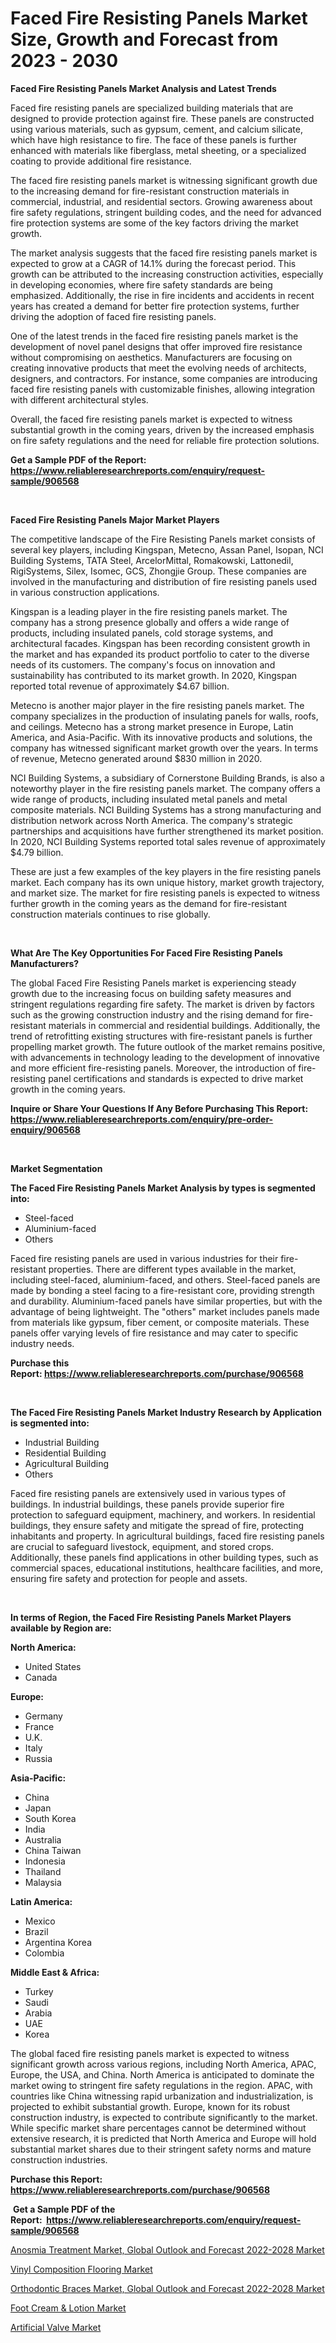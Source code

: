 <p><h1>Faced Fire Resisting Panels Market Size, Growth and Forecast from 2023 - 2030</h1></p><p><strong>Faced Fire Resisting Panels Market Analysis and Latest Trends</strong></p>
<p><p>Faced fire resisting panels are specialized building materials that are designed to provide protection against fire. These panels are constructed using various materials, such as gypsum, cement, and calcium silicate, which have high resistance to fire. The face of these panels is further enhanced with materials like fiberglass, metal sheeting, or a specialized coating to provide additional fire resistance.</p><p>The faced fire resisting panels market is witnessing significant growth due to the increasing demand for fire-resistant construction materials in commercial, industrial, and residential sectors. Growing awareness about fire safety regulations, stringent building codes, and the need for advanced fire protection systems are some of the key factors driving the market growth.</p><p>The market analysis suggests that the faced fire resisting panels market is expected to grow at a CAGR of 14.1% during the forecast period. This growth can be attributed to the increasing construction activities, especially in developing economies, where fire safety standards are being emphasized. Additionally, the rise in fire incidents and accidents in recent years has created a demand for better fire protection systems, further driving the adoption of faced fire resisting panels.</p><p>One of the latest trends in the faced fire resisting panels market is the development of novel panel designs that offer improved fire resistance without compromising on aesthetics. Manufacturers are focusing on creating innovative products that meet the evolving needs of architects, designers, and contractors. For instance, some companies are introducing faced fire resisting panels with customizable finishes, allowing integration with different architectural styles.</p><p>Overall, the faced fire resisting panels market is expected to witness substantial growth in the coming years, driven by the increased emphasis on fire safety regulations and the need for reliable fire protection solutions.</p></p>
<p><strong>Get a Sample PDF of the Report:&nbsp; <a href="https://www.reliableresearchreports.com/enquiry/request-sample/906568">https://www.reliableresearchreports.com/enquiry/request-sample/906568</a></strong></p>
<p>&nbsp;</p>
<p><strong>Faced Fire Resisting Panels Major Market Players</strong></p>
<p><p>The competitive landscape of the Fire Resisting Panels market consists of several key players, including Kingspan, Metecno, Assan Panel, Isopan, NCI Building Systems, TATA Steel, ArcelorMittal, Romakowski, Lattonedil, RigiSystems, Silex, Isomec, GCS, Zhongjie Group. These companies are involved in the manufacturing and distribution of fire resisting panels used in various construction applications.</p><p>Kingspan is a leading player in the fire resisting panels market. The company has a strong presence globally and offers a wide range of products, including insulated panels, cold storage systems, and architectural facades. Kingspan has been recording consistent growth in the market and has expanded its product portfolio to cater to the diverse needs of its customers. The company's focus on innovation and sustainability has contributed to its market growth. In 2020, Kingspan reported total revenue of approximately $4.67 billion.</p><p>Metecno is another major player in the fire resisting panels market. The company specializes in the production of insulating panels for walls, roofs, and ceilings. Metecno has a strong market presence in Europe, Latin America, and Asia-Pacific. With its innovative products and solutions, the company has witnessed significant market growth over the years. In terms of revenue, Metecno generated around $830 million in 2020.</p><p>NCI Building Systems, a subsidiary of Cornerstone Building Brands, is also a noteworthy player in the fire resisting panels market. The company offers a wide range of products, including insulated metal panels and metal composite materials. NCI Building Systems has a strong manufacturing and distribution network across North America. The company's strategic partnerships and acquisitions have further strengthened its market position. In 2020, NCI Building Systems reported total sales revenue of approximately $4.79 billion.</p><p>These are just a few examples of the key players in the fire resisting panels market. Each company has its own unique history, market growth trajectory, and market size. The market for fire resisting panels is expected to witness further growth in the coming years as the demand for fire-resistant construction materials continues to rise globally.</p></p>
<p>&nbsp;</p>
<p><strong>What Are The Key Opportunities For Faced Fire Resisting Panels Manufacturers?</strong></p>
<p><p>The global Faced Fire Resisting Panels market is experiencing steady growth due to the increasing focus on building safety measures and stringent regulations regarding fire safety. The market is driven by factors such as the growing construction industry and the rising demand for fire-resistant materials in commercial and residential buildings. Additionally, the trend of retrofitting existing structures with fire-resistant panels is further propelling market growth. The future outlook of the market remains positive, with advancements in technology leading to the development of innovative and more efficient fire-resisting panels. Moreover, the introduction of fire-resisting panel certifications and standards is expected to drive market growth in the coming years.</p></p>
<p><strong>Inquire or Share Your Questions If Any Before Purchasing This Report: <a href="https://www.reliableresearchreports.com/enquiry/pre-order-enquiry/906568">https://www.reliableresearchreports.com/enquiry/pre-order-enquiry/906568</a></strong></p>
<p>&nbsp;</p>
<p><strong>Market Segmentation</strong></p>
<p><strong>The Faced Fire Resisting Panels Market Analysis by types is segmented into:</strong></p>
<p><ul><li>Steel-faced</li><li>Aluminium-faced</li><li>Others</li></ul></p>
<p><p>Faced fire resisting panels are used in various industries for their fire-resistant properties. There are different types available in the market, including steel-faced, aluminium-faced, and others. Steel-faced panels are made by bonding a steel facing to a fire-resistant core, providing strength and durability. Aluminium-faced panels have similar properties, but with the advantage of being lightweight. The "others" market includes panels made from materials like gypsum, fiber cement, or composite materials. These panels offer varying levels of fire resistance and may cater to specific industry needs.</p></p>
<p><strong>Purchase this Report:&nbsp;<a href="https://www.reliableresearchreports.com/purchase/906568">https://www.reliableresearchreports.com/purchase/906568</a></strong></p>
<p>&nbsp;</p>
<p><strong>The Faced Fire Resisting Panels Market Industry Research by Application is segmented into:</strong></p>
<p><ul><li>Industrial Building</li><li>Residential Building</li><li>Agricultural Building</li><li>Others</li></ul></p>
<p><p>Faced fire resisting panels are extensively used in various types of buildings. In industrial buildings, these panels provide superior fire protection to safeguard equipment, machinery, and workers. In residential buildings, they ensure safety and mitigate the spread of fire, protecting inhabitants and property. In agricultural buildings, faced fire resisting panels are crucial to safeguard livestock, equipment, and stored crops. Additionally, these panels find applications in other building types, such as commercial spaces, educational institutions, healthcare facilities, and more, ensuring fire safety and protection for people and assets.</p></p>
<p>&nbsp;</p>
<p><strong>In terms of Region, the Faced Fire Resisting Panels Market Players available by Region are:</strong></p>
<p>
    <p> <strong> North America: </strong>
        <ul>
            <li>United States</li>
            <li>Canada</li>
        </ul>
        </p> 
    <p> <strong> Europe: </strong>
        <ul>
            <li>Germany</li>
            <li>France</li>
            <li>U.K.</li>
            <li>Italy</li>
            <li>Russia</li>
        </ul>
        </p> 
    <p> <strong> Asia-Pacific: </strong>
        <ul>
            <li>China</li>
            <li>Japan</li>
            <li>South Korea</li>
            <li>India</li>
            <li>Australia</li>
            <li>China Taiwan</li>
            <li>Indonesia</li>
            <li>Thailand</li>
            <li>Malaysia</li>
        </ul>
        </p> 
    <p> <strong> Latin America: </strong>
        <ul>
            <li>Mexico</li>
            <li>Brazil</li>
            <li>Argentina Korea</li>
            <li>Colombia</li>
        </ul>
        </p> 
    <p> <strong> Middle East & Africa: </strong>
        <ul>
            <li>Turkey</li>
            <li>Saudi</li>
            <li>Arabia</li>
            <li>UAE</li>
            <li>Korea</li>
        </ul>
    </p>
    </p>
<p><p>The global faced fire resisting panels market is expected to witness significant growth across various regions, including North America, APAC, Europe, the USA, and China. North America is anticipated to dominate the market owing to stringent fire safety regulations in the region. APAC, with countries like China witnessing rapid urbanization and industrialization, is projected to exhibit substantial growth. Europe, known for its robust construction industry, is expected to contribute significantly to the market. While specific market share percentages cannot be determined without extensive research, it is predicted that North America and Europe will hold substantial market shares due to their stringent safety norms and mature construction industries.</p></p>
<p><strong>Purchase this Report: <a href="https://www.reliableresearchreports.com/purchase/906568">https://www.reliableresearchreports.com/purchase/906568</a></strong></p>
<p>&nbsp;<strong>Get a Sample PDF of the Report:&nbsp;&nbsp;<a href="https://www.reliableresearchreports.com/enquiry/request-sample/906568">https://www.reliableresearchreports.com/enquiry/request-sample/906568</a></strong></p>
<p><strong></strong></p>
<p><p><a href="https://issuu.com/reportprime-2/docs/anosmia-treatment-market-global-outlook-and-foreca?fr=xKAE9_zU1NQ">Anosmia Treatment Market, Global Outlook and Forecast 2022-2028 Market</a></p><p><a href="https://www.linkedin.com/pulse/vinyl-composition-flooring-market-share-amp-new-trends-analysis-vh7ve/">Vinyl Composition Flooring Market</a></p><p><a href="https://issuu.com/reportprime-2/docs/orthodontic-braces-market-global-outlook-and-forec?fr=xKAE9_zU1NQ">Orthodontic Braces Market, Global Outlook and Forecast 2022-2028 Market</a></p><p><a href="https://medium.com/@blow.allow.stir/foot-cream-amp-lotion-market-size-growth-forecast-2023-2030-845892185832">Foot Cream & Lotion Market</a></p><p><a href="https://www.reportprime.com/artificial-valve-r8304">Artificial Valve Market</a></p></p>